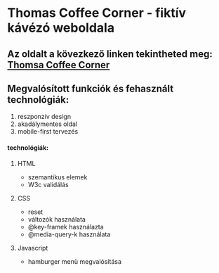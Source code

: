 # Thomas Coffee Corner - fiktív kávézó weboldala

## Az oldalt a kövezkező linken tekintheted meg: [Thomsa Coffee Corner](https://thomas-horvath.github.io/Thomas_Coffee_Corner_WebSite/)

## Megvalósított funkciók és fehasznált technológiák:
1. reszponzív design
2. akadálymentes oldal
3. mobile-first tervezés

#### technológiák: 
1. HTML 
    - szemantikus elemek
    - W3c validálás
2. CSS 
    - reset
    - változók használata
    - @key-framek használazta
    - @media-query-k használata

3. Javascript
    - hamburger menü megvalósítása
